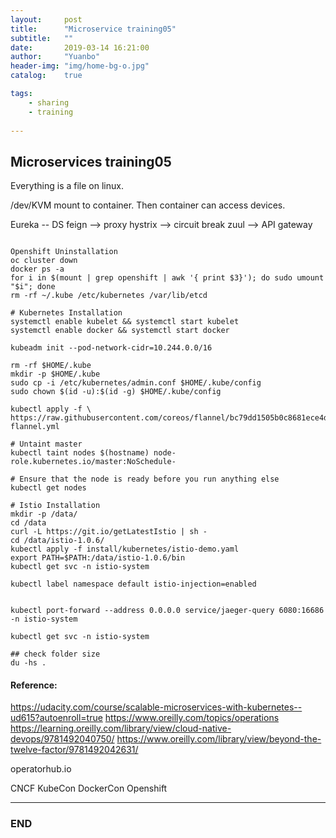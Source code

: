 ```yaml
---
layout:     post
title:      "Microservice training05"
subtitle:   ""
date:       2019-03-14 16:21:00
author:     "Yuanbo"
header-img: "img/home-bg-o.jpg"
catalog:    true

tags:
    - sharing
    - training
    
---
```


## Microservices training05

Everything is a file on linux.

/dev/KVM mount to container. Then container can access devices. 

Eureka -- DS 
feign --> proxy
hystrix --> circuit break 
zuul --> API gateway  
 
 
 
 ```shell
 
 Openshift Uninstallation
 oc cluster down
 docker ps -a
 for i in $(mount | grep openshift | awk '{ print $3}'); do sudo umount "$i"; done
 rm -rf ~/.kube /etc/kubernetes /var/lib/etcd
 
 # Kubernetes Installation
 systemctl enable kubelet && systemctl start kubelet
 systemctl enable docker && systemctl start docker
 
 kubeadm init --pod-network-cidr=10.244.0.0/16
 
 rm -rf $HOME/.kube
 mkdir -p $HOME/.kube
 sudo cp -i /etc/kubernetes/admin.conf $HOME/.kube/config
 sudo chown $(id -u):$(id -g) $HOME/.kube/config
 
 kubectl apply -f \
 https://raw.githubusercontent.com/coreos/flannel/bc79dd1505b0c8681ece4de4c0d86c5cd2643275/Documentation/kube-flannel.yml
 
 # Untaint master
 kubectl taint nodes $(hostname) node-role.kubernetes.io/master:NoSchedule-
 
 # Ensure that the node is ready before you run anything else
 kubectl get nodes
 
 # Istio Installation
 mkdir -p /data/
 cd /data
 curl -L https://git.io/getLatestIstio | sh -
 cd /data/istio-1.0.6/
 kubectl apply -f install/kubernetes/istio-demo.yaml
 export PATH=$PATH:/data/istio-1.0.6/bin
 kubectl get svc -n istio-system
 
 kubectl label namespace default istio-injection=enabled


kubectl port-forward --address 0.0.0.0 service/jaeger-query 6080:16686 -n istio-system

kubectl get svc -n istio-system

## check folder size 
du -hs .

 ```
 
 
#### Reference: 
 
 https://udacity.com/course/scalable-microservices-with-kubernetes--ud615?autoenroll=true
 https://www.oreilly.com/topics/operations
 https://learning.oreilly.com/library/view/cloud-native-devops/9781492040750/
 https://www.oreilly.com/library/view/beyond-the-twelve-factor/9781492042631/

operatorhub.io 

CNCF
KubeCon
DockerCon
Openshift

---

### END

